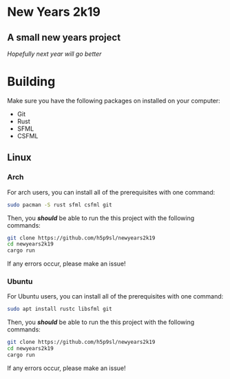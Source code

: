# New Years 2k19
## A small new years project

*Hopefully next year will go better*

# Building
Make sure you have the following packages on installed on your computer:
+ Git
+ Rust
+ SFML
+ CSFML

## Linux
### Arch
For arch users, you can install all of the prerequisites with one command:
```sh
sudo pacman -S rust sfml csfml git
```
Then, you ***should*** be able to run the this project with the following commands:
```sh
git clone https://github.com/h5p9sl/newyears2k19
cd newyears2k19
cargo run
```
If any errors occur, please make an issue!
### Ubuntu
For Ubuntu users, you can install all of the prerequisites with one command:
```sh
sudo apt install rustc libsfml git
```
Then, you ***should*** be able to run the this project with the following commands:
```sh
git clone https://github.com/h5p9sl/newyears2k19
cd newyears2k19
cargo run
```
If any errors occur, please make an issue!

